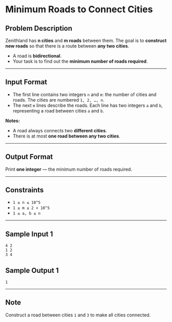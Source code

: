 # Minimum Roads to Connect Cities

## Problem Description
Zenithland has **n cities** and **m roads** between them. The goal is to **construct new roads** so that there is a route between **any two cities**.  
- A road is **bidirectional**.  
- Your task is to find out the **minimum number of roads required**.

---

## Input Format
- The first line contains two integers `n` and `m`: the number of cities and roads. The cities are numbered `1, 2, …, n`.  
- The next `m` lines describe the roads. Each line has two integers `a` and `b`, representing a road between cities `a` and `b`.  

**Notes:**  
- A road always connects two **different cities**.  
- There is at most **one road between any two cities**.

---

## Output Format
Print **one integer** — the minimum number of roads required.

---

## Constraints
- `1 ≤ n ≤ 10^5`  
- `1 ≤ m ≤ 2 × 10^5`  
- `1 ≤ a, b ≤ n`  

---

## Sample Input 1

```
4 2
1 2
3 4
```

## Sample Output 1

```
1
```

---

## Note
Construct a road between cities `1` and `3` to make all cities connected.